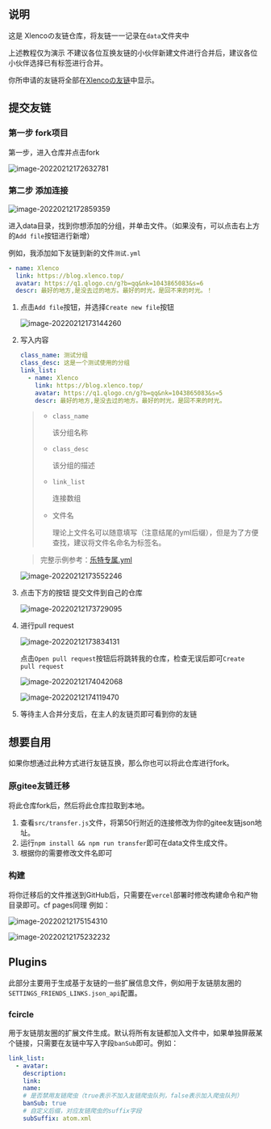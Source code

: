## 说明

这是 Xlencoの友链仓库，将友链一一记录在`data`文件夹中

上述教程仅为演示 不建议各位互换友链的小伙伴新建文件进行合并后，建议各位小伙伴选择已有标签进行合并。

你所申请的友链将全部在[Xlencoの友链](https://blog.xlenco.top/link)中显示。

## 提交友链

### 第一步 fork项目

第一步，进入仓库并点击fork

![image-20220212172632781](https://file.acs.pw/picGo/2022/02/12/20220212172802.png)

### 第二步 添加连接

![image-20220212172859359](https://file.acs.pw/picGo/2022/02/12/20220212172859.png)

进入data目录，找到你想添加的分组，并单击文件。（如果没有，可以点击右上方的`Add file`按钮进行新增）

例如，我添加如下友链到新的文件`测试.yml`

```yaml
- name: Xlenco
  link: https://blog.xlenco.top/
  avatar: https://q1.qlogo.cn/g?b=qq&nk=1043865083&s=6
  descr: 最好的地方,是没去过的地方。最好的时光，是回不来的时光。！
```



1. 点击`Add file`按钮，并选择`Create new file`按钮

   ![image-20220212173144260](https://file.acs.pw/picGo/2022/02/12/20220212173144.png)

2. 写入内容

   ```yaml
   class_name: 测试分组
   class_desc: 这是一个测试使用的分组
   link_list:
     - name: Xlenco
       link: https://blog.xlenco.top/
       avatar: https://q1.qlogo.cn/g?b=qq&nk=1043865083&s=5
       descr: 最好的地方,是没去过的地方。最好的时光，是回不来的时光。         
   ```

   > - `class_name`
   >
   >   该分组名称
   >
   > - `class_desc`
   >
   >   该分组的描述
   >
   > - `link_list`
   >
   >   连接数组
   >
   > - 文件名
   >
   >   理论上文件名可以随意填写（注意结尾的yml后缀），但是为了方便查找，建议将文件名命名为标签名。

   > 完整示例参考：[乐特专属.yml](https://github.com/kkfive/my-friend/blob/master/data/%E4%B9%90%E7%89%B9%E4%B8%93%E5%B1%9E.yml)

   ![image-20220212173552246](https://file.acs.pw/picGo/2022/02/12/20220212173552.png)

3. 点击下方的按钮 提交文件到自己的仓库

   ![image-20220212173729095](https://file.acs.pw/picGo/2022/02/12/20220212173729.png)

4. 进行pull request

   ![image-20220212173834131](https://file.acs.pw/picGo/2022/02/12/20220212173834.png)

   点击`Open pull request`按钮后将跳转我的仓库，检查无误后即可`Create pull request`

   ![image-20220212174042068](https://file.acs.pw/picGo/2022/02/12/20220212174042.png)

   ![image-20220212174119470](https://file.acs.pw/picGo/2022/02/12/20220212174119.png)

   

5. 等待主人合并分支后，在主人的友链页即可看到你的友链



## 想要自用

如果你想通过此种方式进行友链互换，那么你也可以将此仓库进行fork。

### 原gitee友链迁移

将此仓库fork后，然后将此仓库拉取到本地。

1. 查看`src/transfer.js`文件，将第50行附近的连接修改为你的gitee友链json地址。
2. 运行`npm install && npm run transfer`即可在data文件生成文件。
3. 根据你的需要修改文件名即可

### 构建

将你迁移后的文件推送到GitHub后，只需要在`vercel`部署时修改构建命令和产物目录即可。cf pages同理 例如：

![image-20220212175154310](https://file.acs.pw/picGo/2022/02/12/20220212175154.png)

![image-20220212175232232](https://file.acs.pw/picGo/2022/02/12/20220212175232.png)



## Plugins

此部分主要用于生成基于友链的一些扩展信息文件，例如用于友链朋友圈的`SETTINGS_FRIENDS_LINKS.json_api`配置。

### fcircle

用于友链朋友圈的扩展文件生成。默认将所有友链都加入文件中，如果单独屏蔽某个链接，只需要在友链中写入字段`banSub`即可。例如：

```yaml
link_list:
  - avatar: 
    description: 
    link: 
    name: 
    # 是否禁用友链爬虫（true表示不加入友链爬虫队列，false表示加入爬虫队列）
    banSub: true
    # 自定义后缀，对应友链爬虫的suffix字段
    subSuffix: atom.xml
```

